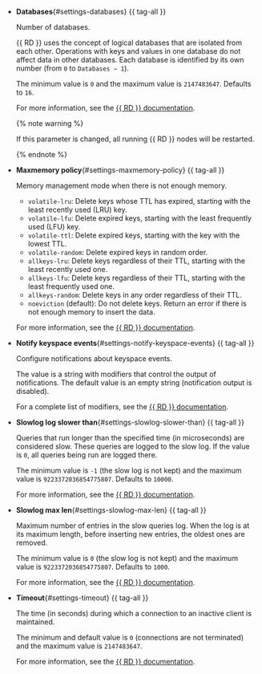 * **Databases**{#settings-databases} {{ tag-all }}

    Number of databases.

    {{ RD }} uses the concept of logical databases that are isolated from each other. Operations with keys and values in one database do not affect data in other databases. Each database is identified by its own number (from `0` to `Databases − 1`).

    The minimum value is `0` and the maximum value is `2147483647`. Defaults to `16`.

    For more information, see the [{{ RD }} documentation](https://github.com/redis/redis/blob/6.0/redis.conf#L275).

    {% note warning %}

    If this parameter is changed, all running {{ RD }} nodes will be restarted.

    {% endnote %}

* **Maxmemory policy**{#settings-maxmemory-policy} {{ tag-all }}

    Memory management mode when there is not enough memory.
    * `volatile-lru`: Delete keys whose TTL has expired, starting with the least recently used (LRU) key.
    * `volatile-lfu`: Delete expired keys, starting with the least frequently used (LFU) key.
    * `volatile-ttl`: Delete expired keys, starting with the key with the lowest TTL.
    * `volatile-random`: Delete expired keys in random order.
    * `allkeys-lru`: Delete keys regardless of their TTL, starting with the least recently used one.
    * `allkeys-lfu`: Delete keys regardless of their TTL, starting with the least frequently used one.
    * `allkeys-random`: Delete keys in any order regardless of their TTL.
    * `noeviction` (default): Do not delete keys. Return an error if there is not enough memory to insert the data.

    For more information, see the [{{ RD }} documentation](https://docs.redislabs.com/latest/rs/administering/database-operations/eviction-policy/).

* **Notify keyspace events**{#settings-notify-keyspace-events} {{ tag-all }}

    Configure notifications about keyspace events.

    The value is a string with modifiers that control the output of notifications. The default value is an empty string (notification output is disabled).

    For a complete list of modifiers, see the [{{ RD }} documentation](http://redis.io/topics/notifications).

* **Slowlog log slower than**{#settings-slowlog-slower-than} {{ tag-all }}

    Queries that run longer than the specified time (in microseconds) are considered slow. These queries are logged to the slow log. If the value is `0`, all queries being run are logged there.

    The minimum value is `-1` (the slow log is not kept) and the maximum value is `9223372036854775807`. Defaults to `10000`.

    For more information, see the [{{ RD }} documentation](https://redis.io/commands/slowlog).

* **Slowlog max len**{#settings-slowlog-max-len} {{ tag-all }}

    Maximum number of entries in the slow queries log. When the log is at its maximum length, before inserting new entries, the oldest ones are removed.

    The minimum value is `0` (the slow log is not kept) and the maximum value is `9223372036854775807`. Defaults to `1000`.

    For more information, see the [{{ RD }} documentation](https://redis.io/commands/slowlog).

* **Timeout**{#settings-timeout} {{ tag-all }}

    The time (in seconds) during which a connection to an inactive client is maintained.

    The minimum and default value is `0` (connections are not terminated) and the maximum value is `2147483647`.

    For more information, see the [{{ RD }} documentation](https://redis.io/topics/clients).

